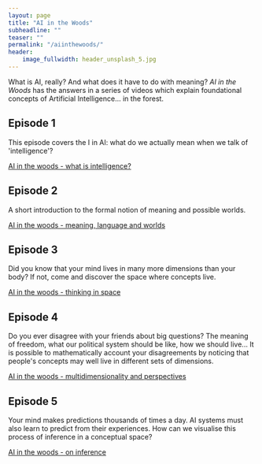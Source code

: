 ```yaml
---
layout: page
title: "AI in the Woods"
subheadline: ""
teaser: ""
permalink: "/aiinthewoods/"
header:
    image_fullwidth: header_unsplash_5.jpg
---
```


What is AI, really? And what does it have to do with meaning? *AI in the Woods* has the answers in a series of videos which explain foundational concepts of Artificial Intelligence... in the forest.

## Episode 1

This episode covers the I in AI: what do we actually mean when we talk of 'intelligence'?

<p><a href="https://vimeo.com/785980963">AI in the woods - what is intelligence?</a></p>

## Episode 2

A short introduction to the formal notion of meaning and possible worlds.

<p><a href="https://vimeo.com/785994052">AI in the woods - meaning, language and worlds</a></p>

## Episode 3

Did you know that your mind lives in many more dimensions than your body? If not, come and discover the space where concepts live.

<p><a href="https://vimeo.com/791889077">AI in the woods - thinking in space</a></p>

## Episode 4

Do you ever disagree with your friends about big questions? The meaning of freedom, what our political system should be like, how we should live... It is possible to mathematically account your disagreements by noticing that people's concepts may well live in different sets of dimensions.

<p><a href="https://vimeo.com/807056304">AI in the woods - multidimensionality and perspectives</a></p>

## Episode 5

Your mind makes predictions thousands of times a day. AI systems must also learn to predict from their experiences. How can we visualise this process of inference in a conceptual space?
<p><a href="https://vimeo.com/842481637">AI in the woods - on inference</a></p>




